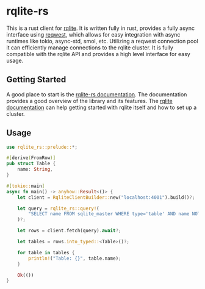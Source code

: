 # rqlite-rs

This is a rust client for [rqlite](https://rqlite.io/).
It is written fully in rust, provides a fully async interface using [reqwest](https://crates.io/crates/reqwest), which allows for easy integration with async runtimes like tokio, async-std, smol, etc.
Utilizing a reqwest connection pool it can efficiently manage connections to the rqlite cluster.
It is fully compatible with the rqlite API and provides a high level interface for easy usage.

## Getting Started
A good place to start is the [rqlite-rs documentation](https://docs.rs/rqlite-rs/).
The documentation provides a good overview of the library and its features.
The [rqlite documentation](https://rqlite.io) can help getting started with rqlite itself and how to set up a cluster.

## Usage
```rust
use rqlite_rs::prelude::*;

#[derive(FromRow)]
pub struct Table {
    name: String,
}

#[tokio::main]
async fn main() -> anyhow::Result<()> {
    let client = RqliteClientBuilder::new("localhost:4001").build()?;

    let query = rqlite_rs::query!(
        "SELECT name FROM sqlite_master WHERE type='table' AND name NOT LIKE 'sqlite_%'"
    )?;

    let rows = client.fetch(query).await?;

    let tables = rows.into_typed::<Table>()?;

    for table in tables {
        println!("Table: {}", table.name);
    }

    Ok(())
}
```
